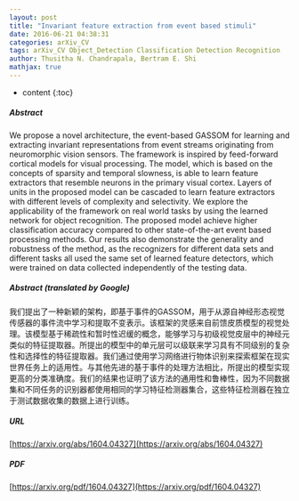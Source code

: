 ```yaml
---
layout: post
title: "Invariant feature extraction from event based stimuli"
date: 2016-06-21 04:38:31
categories: arXiv_CV
tags: arXiv_CV Object_Detection Classification Detection Recognition
author: Thusitha N. Chandrapala, Bertram E. Shi
mathjax: true
---
```


* content
{:toc}

##### Abstract
We propose a novel architecture, the event-based GASSOM for learning and extracting invariant representations from event streams originating from neuromorphic vision sensors. The framework is inspired by feed-forward cortical models for visual processing. The model, which is based on the concepts of sparsity and temporal slowness, is able to learn feature extractors that resemble neurons in the primary visual cortex. Layers of units in the proposed model can be cascaded to learn feature extractors with different levels of complexity and selectivity. We explore the applicability of the framework on real world tasks by using the learned network for object recognition. The proposed model achieve higher classification accuracy compared to other state-of-the-art event based processing methods. Our results also demonstrate the generality and robustness of the method, as the recognizers for different data sets and different tasks all used the same set of learned feature detectors, which were trained on data collected independently of the testing data.

##### Abstract (translated by Google)
我们提出了一种新颖的架构，即基于事件的GASSOM，用于从源自神经形态视觉传感器的事件流中学习和提取不变表示。该框架的灵感来自前馈皮质模型的视觉处理。该模型基于稀疏性和暂时性迟缓的概念，能够学习与初级视觉皮层中的神经元类似的特征提取器。所提出的模型中的单元层可以级联来学习具有不同级别的复杂性和选择性的特征提取器。我们通过使用学习网络进行物体识别来探索框架在现实世界任务上的适用性。与其他先进的基于事件的处理方法相比，所提出的模型实现更高的分类准确度。我们的结果也证明了该方法的通用性和鲁棒性，因为不同数据集和不同任务的识别器都使用相同的学习特征检测器集合，这些特征检测器在独立于测试数据收集的数据上进行训练。

##### URL
[https://arxiv.org/abs/1604.04327](https://arxiv.org/abs/1604.04327)

##### PDF
[https://arxiv.org/pdf/1604.04327](https://arxiv.org/pdf/1604.04327)

